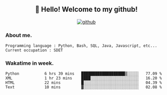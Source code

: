 <h2 align="center">👋 Hello! Welcome to my github! </h2>
<p align="center">
  <a href="https://github.com/usergwen"><img src="https://img.shields.io/badge/GitHub-24292e" alt="github"></a>
</p>

### About me.

```Plain Text
Programming language : Python, Bash, SQL, Java, Javascript, etc...
Current occupation : SDET
```
### Wakatime in week.

<!--START_SECTION:waka-->
```text
Python           6 hrs 39 mins   ███████████████████▒░░░░░   77.09 % 
XML              1 hr 23 mins    ████░░░░░░░░░░░░░░░░░░░░░   16.20 % 
HTML             22 mins         █░░░░░░░░░░░░░░░░░░░░░░░░   04.39 % 
Text             10 mins         ▓░░░░░░░░░░░░░░░░░░░░░░░░   02.08 % 
```
<!--END_SECTION:waka-->
